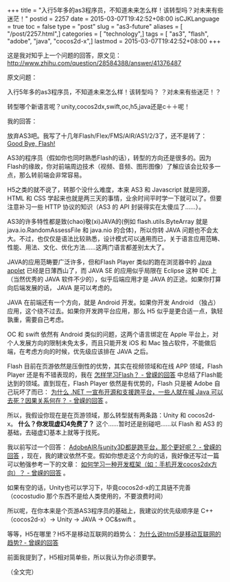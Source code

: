+++
title = "入行5年多的as3程序员，不知道未来怎么样！该转型吗？对未来有些迷茫！"
postid = 2257
date = 2015-03-07T19:42:52+08:00
isCJKLanguage = true
toc = false
type = "post"
slug = "as3-future"
aliases = [ "/post/2257.html",]
categories = [ "technology",]
tags = [ "as3", "flash", "adobe", "java", "cocos2d-x",]
lastmod = 2015-03-07T19:42:52+08:00
+++


这是我对知乎上一个问题的回答，原文见： <http://www.zhihu.com/question/28584388/answer/41376487>

原文问题：

入行5年多的as3程序员，不知道未来怎么样！该转型吗？ ？对未来有些迷茫！？

转型哪个新语言呢？unity,cocos2dx,swift,oc,h5,java还是c＋＋呢！

我的回答：<!--more-->


放弃AS3吧。我写了十几年Flash/Flex/FMS/AIR/AS1/2/3了，还不是转了： [Good Bye, Flash!][1]

AS3的程序员（假如你也同时熟悉Flash的话），转型的方向还是很多的。因为Flash的缘故，你对前端周边技术（视频、音频、图形图像）了解应该会比较多一点，那么转前端会非常容易。

H5之类的就不说了，转那个没什么难度，本来 AS3 和 Javascript 就是同源， HTML 和 CSS 学起来也就是两三天的事情，业余时间平时学一下就可以了。但要注意补习一些 HTTP 协议的知识（AS3 的 API 封装得实在太傻瓜了……）。

AS3的许多特性都是致(chao)敬(xi)JAVA的(例如 flash.utils.ByteArray 就是 java.io.RandomAssessFile 和 java.nio 的合体)，所以你转 JAVA 问题也不会太大。不过，也仅仅是语法比较熟悉，设计模式可以通用而已，关于语言应用范畴、性能、用法、文化、优化方法……这两门语言都差别太大了。

JAVA的应用范畴要广泛许多，但和Flash Player 类似的跑在浏览器中的 [Java applet][2] 已经是日薄西山了，而 JAVA SE 的应用似乎局限在 Eclipse 这种 IDE 上（当然优秀的 JAVA 软件不少的），似乎后端应用才是 JAVA 的正途。如果你打算向后端发展的话， JAVA 是可以考虑的。

JAVA 在前端还有一个方向，就是 Android 开发。如果你开发 Android （独占）应用，这个绕不过去。如果你开发跨平台应用，那么 H5 似乎是更合适一点，孰轻孰重，需要自己考虑。

OC 和 swift 依然有 Android 类似的问题，这两个语言绑定在 Apple 平台上，对个人发展方向的限制未免太多，而且只能开发 iOS 和 Mac 独占软件，不能做后端，在考虑方向的时候，优先级应该排在 JAVA 之后。

Flash 目前在页游依然是压倒性的优势，其实在视频领域和在线 APP 领域，Flash Player 还是有不错表现的，我在 [怎样学习Flash？ - 曾嵘的回答][3] 中总结了Flash能达到的领域。直到现在，Flash Player 依然是有优势的，Flash 只是被 Adobe 自己玩坏了而已： [为什么 .NET 一宣布开源和支援跨平台，一些人就在喊 Java 可以去死？因果关系何在？ - 曾嵘的回答][4] 。

所以，我假设你现在是在页游领域，那么转型就有两条路：Unity 和 cocos2d-x。 **什么？你发现虚幻4免费了？** 这个……暂时还是别碰吧……以 Flash 和 AS3 的基础，去碰虚幻基本上就等于找死。

我以前写过一个回答： [AdobeAIR与unity3D都是跨平台，那个更好呢？ - 曾嵘的回答][5] ，现在，我的建议依然不变。假如你想走这个方向的话，我好像还写过一篇可以勉强参考一下的文章： [如何学习一种开发框架（如：手机开发cocos2dx方向）？ - 曾嵘的回答][6] 。

如果有空的话，Unity也可以学习下，毕竟cocos2d-x的工具链不完善（cocostudio 那个东西不是给人类使用的，不要浪费时间）

所以呢，在你本来是个页游AS3程序员的基础上，我建议的优先级顺序是 C++（cocos2d-x）-> Unity -> JAVA -> OC&swift 。

等等，H5在哪里？H5不是移动互联网的趋势么： [为什么说html5是移动互联网的趋势? - 曾嵘的回答][7]

前面我提到了，H5相对简单些，所以我认为你必须要学。

（全文完）

[1]: https://blog.zengrong.net/post/2231.html
[2]: http://zh.wikipedia.org/wiki/Java_applet
[3]: http://www.zhihu.com/question/20626225/answer/18537470
[4]: http://www.zhihu.com/question/26601888/answer/33426870
[5]: http://www.zhihu.com/question/22611908/answer/22051811
[6]: http://www.zhihu.com/question/23008892/answer/24724927
[7]: http://www.zhihu.com/question/26496669/answer/33019302
